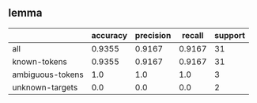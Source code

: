 
## lemma

|                  | accuracy | precision | recall | support |
|------------------|----------|-----------|--------|---------|
| all              | 0.9355   | 0.9167    | 0.9167 | 31      |
| known-tokens     | 0.9355   | 0.9167    | 0.9167 | 31      |
| ambiguous-tokens | 1.0      | 1.0       | 1.0    | 3       |
| unknown-targets  | 0.0      | 0.0       | 0.0    | 2       |

